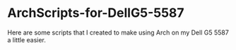 # ArchScripts-for-DellG5-5587
Here are some scripts that I created to make using Arch on my Dell G5 5587 a little easier.

